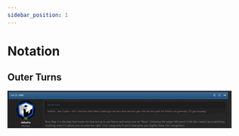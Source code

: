 ```yaml
---
sidebar_position: 1
---
```


# Notation

## Outer Turns

![Origin](img/Notation/APBOrigin.png)